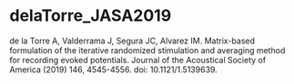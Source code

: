 # delaTorre_JASA2019
de la Torre A, Valderrama J, Segura JC, Alvarez IM. Matrix-based formulation of the iterative randomized stimulation and averaging method for recording evoked potentials. Journal of the Acoustical Society of America (2019) 146, 4545-4556. doi: 10.1121/1.5139639.
